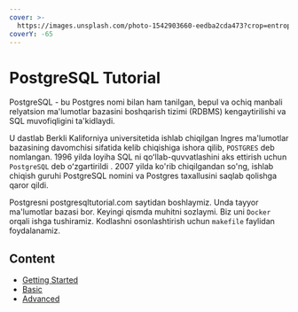 ```yaml
---
cover: >-
  https://images.unsplash.com/photo-1542903660-eedba2cda473?crop=entropy&cs=srgb&fm=jpg&ixid=M3wxOTcwMjR8MHwxfHNlYXJjaHwxMHx8cHJvZ3JhbW1pbmd8ZW58MHx8fHwxNjg5NTAxMDY2fDA&ixlib=rb-4.0.3&q=85
coverY: -65
---
```


# PostgreSQL Tutorial

PostgreSQL - bu Postgres nomi bilan ham tanilgan, bepul va ochiq manbali relyatsion ma'lumotlar bazasini boshqarish tizimi (RDBMS) kengaytirilishi va SQL muvofiqligini ta'kidlaydi. 

U dastlab Berkli Kaliforniya universitetida ishlab chiqilgan Ingres ma'lumotlar bazasining davomchisi sifatida kelib chiqishiga ishora qilib, `POSTGRES` deb nomlangan. 1996 yilda loyiha SQL ni qoʻllab-quvvatlashini aks ettirish uchun `PostgreSQL` deb oʻzgartirildi . 2007 yilda ko'rib chiqilgandan so'ng, ishlab chiqish guruhi PostgreSQL nomini va Postgres taxallusini saqlab qolishga qaror qildi.

Postgresni postgresqltutorial.com saytidan boshlaymiz. Unda tayyor ma'lumotlar bazasi bor. Keyingi qismda muhitni sozlaymi. Biz uni `Docker` orqali ishga tushiramiz.
Kodlashni osonlashtirish uchun `makefile` faylidan foydalanamiz.




## Content
* [Getting Started](<./Getting Started/README.md>)
* [Basic](<./Basic/README.md>)
* [Advanced](<./Advanced/README.md>)
<!-- 
* [Querying Data](<./Basic/Querying Data/README.md>)
    * [SELECT](<./Basic/Querying Data/1. SELECT.md>)
    * [Column alias](<./Basic/Querying Data/2. COLUMN_ALIAS.md>)
    * [ORDER BY](<./Basic/Querying Data/3. ORDER_BY.md>)
    * [SELECT DISTINCT](<./Basic/Querying Data/4. SELECT_DISTINCT.md>)
  * [Filtering Data](<./Basic/Filtering Data/README.md>)
    * [WHERE](<./Basic/Filtering Data/1. WHERE.md>)
    * [LIMIT](<./Basic/Filtering Data/2. LIMIT.md>)
    * [FETCH](<./Basic/Filtering Data/3. FETCH.md>)
    * [IN](<./Basic/Filtering Data/4. IN.md>)
    * [BETWEEN](<./Basic/Filtering Data/5. BETWEEN.md>)
    * [LIKE](<./Basic/Filtering Data/6. LIKE.md>)
    * [IS NULL](<./Basic/Filtering Data/7. IS NULL.md>)
  * [Joining Multiple tables](<./Basic/Joining Multiple Tables/README.md>)
    * [Joins](<./Basic/Joining Multiple Tables/1. JOINS.md>)
    * [Table aliases](<./Basic/Joining Multiple Tables/2. TABLE ALIASES.md>)
    * [INNER JOIN](<./Basic/Joining Multiple Tables/3. INNER JOIN.md>)
    * [LEFT JOIN](<./Basic/Joining Multiple Tables/4. LEFT JOIN.md>)
    * [RIGHT JOIN](<./Basic/Joining Multiple Tables/5. RIGHT JOIN.md>)
    * [SELF JOIN](<./Basic/Joining Multiple Tables/6. SELF JOIN.md>)
    * [FULL OUTER JOIN](<./Basic/Joining Multiple Tables/7. FULL OUTER JOIN.md>)
    * [CROSS JOIN](<./Basic/Joining Multiple Tables/8. CROSS JOIN.md>)
    * [NATURAL JOIN](<./Basic/Joining Multiple Tables/9. NATURAL JOIN.md>)
  * [Grouping data](<./Basic/./Grouping Data/README.md>)
    * [GROUP BY](<./Basic/Grouping Data/1. GROUP BY.md>)
    * [HAVING](<./Basic/Grouping Data/2. HAVING.md>)
  * [Set Operations](<./Basic/Set Operations/README.md>)
    * [UNION](<./Basic/Set Operations/1. UNION.md>)
    * [INTERSECT](<./Basic/Set Operations/2. INTERSECT.md>)
    * [EXCEPT](<./Basic/Set Operations/3. EXCEPT.md>)
  * [Grouping sets, Cube, and Rollup](<./Basic/Grouping sets, Cube, and Rollup/README.md>)
    * [Grouping sets](<./Basic/Grouping sets, Cube, and Rollup/1. Grouping SETS.md>)
    * [CUBE](<./Basic/Grouping sets, Cube, and Rollup/2. Cube.md>)
    * [ROLLUP](<./Basic/Grouping sets, Cube, and Rollup/3. Rollup.md>) -->